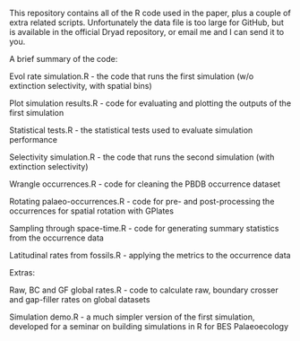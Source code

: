 This repository contains all of the R code used in the paper, plus a couple of extra related scripts. Unfortunately the data file is too large for GitHub, but is available in the official Dryad repository, or email me and I can send it to you.


A brief summary of the code:

Evol rate simulation.R - the code that runs the first simulation (w/o extinction selectivity, with spatial bins)

Plot simulation results.R - code for evaluating and plotting the outputs of the first simulation

Statistical tests.R - the statistical tests used to evaluate simulation performance

Selectivity simulation.R - the code that runs the second simulation (with extinction selectivity)

Wrangle occurrences.R - code for cleaning the PBDB occurrence dataset

Rotating palaeo-occurrences.R - code for pre- and post-processing the occurrences for spatial rotation with GPlates

Sampling through space-time.R - code for generating summary statistics from the occurrence data

Latitudinal rates from fossils.R - applying the metrics to the occurrence data


Extras:

Raw, BC and GF global rates.R - code to calculate raw, boundary crosser and gap-filler rates on global datasets

Simulation demo.R - a much simpler version of the first simulation, developed for a seminar on building simulations in R for BES Palaeoecology
